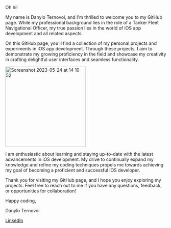 Oh hi!

My name is Danylo Ternovoi, and I'm thrilled to welcome you to my GitHub page. While my professional background lies in the role of a Tanker Fleet Navigational Officer, my true passion lies in the world of iOS app development and all related aspects.

On this GitHub page, you'll find a collection of my personal projects and experiments in iOS app development. Through these projects, I aim to demonstrate my growing proficiency in the field and showcase my creativity in crafting delightful user interfaces and seamless functionality.

<img width="252" alt="Screenshot 2023-05-24 at 14 10 52" src="https://github.com/TernovoiD/TernovoiD/assets/121759315/b9840683-c956-471e-b584-7121f854ffcd">

I am enthusiastic about learning and staying up-to-date with the latest advancements in iOS development. My drive to continually expand my knowledge and refine my coding techniques propels me towards achieving my goal of becoming a proficient and successful iOS developer.

Thank you for visiting my GitHub page, and I hope you enjoy exploring my projects. Feel free to reach out to me if you have any questions, feedback, or opportunities for collaboration!

Happy coding,

Danylo Ternovoi

[LinkedIn](https://www.linkedin.com/in/danylo-ternovoi-74079b239/)
